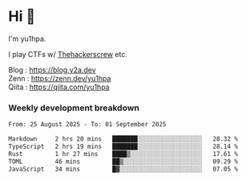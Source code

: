 # Hi 👋

I'm yu1hpa.

I play CTFs w/ [Thehackerscrew](https://www.thehackerscrew.team/) etc.

Blog : https://blog.y2a.dev  
Zenn : https://zenn.dev/yu1hpa  
Qiita : https://qiita.com/yu1hpa  

### Weekly development breakdown

<!--START_SECTION:waka-->

```txt
From: 25 August 2025 - To: 01 September 2025

Markdown     2 hrs 20 mins   ███████░░░░░░░░░░░░░░░░░░   28.32 %
TypeScript   2 hrs 19 mins   ███████░░░░░░░░░░░░░░░░░░   28.14 %
Rust         1 hr 27 mins    ████▒░░░░░░░░░░░░░░░░░░░░   17.61 %
TOML         46 mins         ██▒░░░░░░░░░░░░░░░░░░░░░░   09.29 %
JavaScript   34 mins         █▓░░░░░░░░░░░░░░░░░░░░░░░   07.05 %
```

<!--END_SECTION:waka-->

